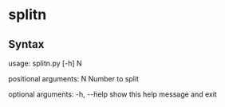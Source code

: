 # splitn

## Syntax
usage: splitn.py [-h] N

positional arguments:
  N           Number to split

optional arguments:
  -h, --help  show this help message and exit
